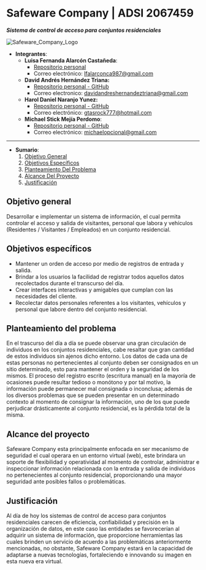 # Safeware Company | ADSI 2067459

***Sistema de control de acceso para conjuntos residenciales***

![Safeware_Company_Logo](https://github.com/x-DavidHernandez-x/01_Safeware_Company/blob/master/01_Analisis/02_Logo/Logo_Safeware_Company.png "Safeware_Company")

- **Integrantes**:
  - **Luisa Fernanda Alarcón Castañeda**:
    - [Repositorio personal](https://github.com/luisa-alarcon)
    - Correo electrónico: lfalarconca987@gmail.com
  - **David Andrés Hernández Triana:**
    - [Repositorio personal - GitHub](https://github.com/x-DavidHernandez-x)
    - Correo electronico: davidandreshernandeztriana@gmail.com
  - **Harol Daniel Naranjo Yunez:**
    - [Repositorio personal - GitHub](https://github.com/DaniielNaranjo)
    - Correo electrónico: gtasrock777@hotmail.com
  - **Michael Stick Mejía Perdomo**:
    - [Repositorio personal - GitHub](https://github.com/MichaelMejia27)
    - Correo electrónico: michaelopcional@gmail.com

---

- **Sumario**:
  1. [Objetivo General](#objetivo-general)
  2. [Objetivos Específicos](#objetivos-específicos)
  3. [Planteamiento Del Problema](#planteamiento-del-problema)
  4. [Alcance Del Proyecto](#alcance-del-proyecto)
  5. [Justificación](#justificación)

## Objetivo general

Desarrollar e implementar un sistema de información, el cual permita controlar el acceso y salida de visitantes, personal que labora y vehículos (Residentes / Visitantes / Empleados) en un conjunto residencial.

## Objetivos específicos

- Mantener un orden de acceso por medio de registros de entrada y salida.
- Brindar a los usuarios la facilidad de registrar todos aquellos datos recolectados durante el transcurso del día.
- Crear interfaces interactivas y amigables que cumplan con las necesidades del cliente.
- Recolectar datos personales referentes a los visitantes, vehículos y personal que labore dentro del conjunto residencial.

## Planteamiento del problema

En el trascurso del día a día se puede observar una gran circulación de individuos en los conjuntos residenciales, cabe resaltar que gran cantidad de estos individuos sin ajenos dicho entorno. Los datos de cada una de estas personas no pertenecientes al conjunto deben ser consignados en un sitio determinado, esto para mantener el orden y la seguridad de los mismos. El proceso del registro escrito (escritura manual) en la mayoría de ocasiones puede resultar tedioso o monótono y por tal motivo, la información puede permanecer mal consignada o inconclusa; además de los diversos problemas que se pueden presentar en un determinado contexto al momento de consignar la información, uno de los que puede perjudicar drásticamente al conjunto residencial, es la pérdida total de la misma.

## Alcance del proyecto

Safeware Company esta principalmente enfocada en ser mecanismo de seguridad el cual operara en un entorno virtual (web), este brindara un soporte de flexibilidad y operatividad al momento de controlar, administrar e inspeccionar información relacionada con la entrada y salida de individuos no pertenecientes al conjunto residencial, proporcionando una mayor seguridad ante posibles fallos o problemáticas.

## Justificación

Al día de hoy los sistemas de control de acceso para conjuntos residenciales carecen de eficiencia, confiabilidad y precisión en la organización de datos, en este caso las entidades se favorecerían al adquirir un sistema de información, que proporcione herramientas las cuales brinden un servicio de acuerdo a las problemáticas anteriormente mencionadas, no obstante, Safeware Company estará en la capacidad de adaptarse a nuevas tecnologías, fortaleciendo e innovando su imagen en esta nueva era virtual.
